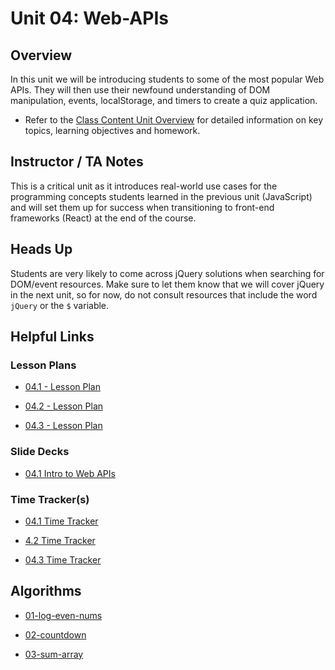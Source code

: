# Unit 04: Web-APIs

## Overview

In this unit we will be introducing students to some of the most popular Web APIs. They will then use their newfound understanding of DOM manipulation, events, localStorage, and timers to create a quiz application.

  * Refer to the [Class Content Unit Overview](../../../01-Class-Content/04-Web-APIs/README.md) for detailed information on key topics, learning objectives and homework.

## Instructor / TA Notes

This is a critical unit as it introduces real-world use cases for the programming concepts students learned in the previous unit (JavaScript) and will set them up for success when transitioning to front-end frameworks (React) at the end of the course.

## Heads Up

Students are very likely to come across jQuery solutions when searching for DOM/event resources. Make sure to let them know that we will cover jQuery in the next unit, so for now, do not consult resources that include the word `jQuery` or the `$` variable.

## Helpful Links

### Lesson Plans

  * [04.1 - Lesson Plan](01-Day_Intro-Web-APIs/04.1-LESSON-PLAN.md)

  * [04.2 - Lesson Plan](02-Day_JS-Events/04.2-LESSON-PLAN.md)

  * [04.3 - Lesson Plan](03-Day_Client-Side-Storage/04.3-LESSON-PLAN.md)

### Slide Decks

  * [04.1 Intro to Web APIs](https://docs.google.com/presentation/d/1qeb1b63e9n-1p19RbL4xIq8xA_edNBjeW-mDnzSKJ8E/edit?usp=sharing)

### Time Tracker(s)

  * [04.1 Time Tracker](https://docs.google.com/spreadsheets/d/1puQtXGf2udikTqsYn-g2BuuvlhGSvdLjmnyuMztIcPA/edit?usp=sharing)

  * [4.2 Time Tracker](https://docs.google.com/spreadsheets/d/1FOQ2WoPB_KiA-F7tYuBDP3ZSjrJdeQnX1KK2ZP-Qxnc/edit?usp=sharing)

  * [04.3 Time Tracker](https://docs.google.com/spreadsheets/d/15jgATjOPd9u8f-0FqhUZra5w870a-A4Xwc5cvOO4EuI/edit?usp=sharing)

## Algorithms

  * [01-log-even-nums](../../../01-Class-Content/04-Web-APIs/03-Algorithms/01-log-even-nums)

  * [02-countdown](../../../01-Class-Content/04-Web-APIs/03-Algorithms/02-countdown)

  * [03-sum-array](../../../01-Class-Content/04-Web-APIs/03-Algorithms/03-sum-array)
